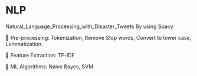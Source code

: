 # NLP
Natural_Language_Processing_with_Disaster_Tweets
By using Spacy 

	Pre-processing: Tokenization, Remove Stop words, Convert to lower case, Lemmatization. 

	Feature Extraction: TF-IDF

	ML Algorithms: Naive Bayes, SVM
